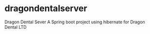 # dragondentalserver
Dragon Dental Sever
A Spring boot project using hibernate for Dragon Dental LTD
